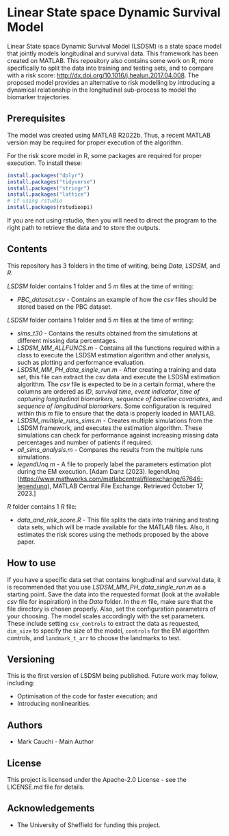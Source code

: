 # Linear State space Dynamic Survival Model
 Linear State space Dynamic Survival Model (LSDSM) is a state space model that jointly models longitudinal and survival data. This framework has been created on MATLAB. This repository also contains some work on R, more specifically to split the data into training and testing sets, and to compare with a risk score: http://dx.doi.org/10.1016/j.healun.2017.04.008. The proposed model provides an alternative to risk modelling by introducing a dynamical relationship in the longitudinal sub-process to model the biomarker trajectories.

 ## Prerequisites
  The model was created using MATLAB R2022b. Thus, a recent MATLAB version may be required for proper execution of the algorithm.

  For the risk score model in R, some packages are required for proper execution. To install these:
  ```r
  install.packages("dplyr")
  install.packages("tidyverse")
  install.packages("stringr")
  install.packages("lattice")
  # if using rstudio
  install.packages(rstudioapi)
  ```

  If you are not using rstudio, then you will need to direct the program to the right path to retrieve the data and to store the outputs.

 ## Contents
  This repository has 3 folders in the time of writing, being _Data_, _LSDSM_, and _R_. 

  _LSDSM_ folder contains 1 folder and 5 _m_ files at the time of writing:
  - *PBC_dataset.csv* - Contains an example of how the _csv_ files should be stored based on the PBC dataset.
  
  _LSDSM_ folder contains 1 folder and 5 _m_ files at the time of writing:
  - *sims_t30* - Contains the results obtained from the simulations at different missing data percentages.
  - *LSDSM_MM_ALLFUNCS.m* - Contains all the functions required within a class to execute the LSDSM estimation algorithm and other analysis, such as plotting and performance evaluation.
  - *LSDSM_MM_PH_data_single_run.m* - After creating a training and data set, this file can extract the _csv_ data and execute the LSDSM estimation algorithm. The _csv_ file is expected to be in a certain format, where the columns are ordered as _ID_, _survival time_, _event indicator_, _time of capturing longitudinal biomarkers_, _sequence of baseline covariates_, and _sequence of longitudinal biomarkers_. Some configuration is required within this _m_ file to ensure that the data is properly loaded in MATLAB.
  - *LSDSM_multiple_runs_sims.m* - Creates multiple simulations from the LSDSM framework, and executes the estimation algorithm. These simulations can check for performance against increasing missing data percentages and number of patients if required.
  - *all_sims_analysis.m* - Compares the results from the multiple runs simulations.
  - *legendUnq.m* - A file to properly label the parameters estimation plot during the EM execution. [Adam Danz (2023). legendUnq (https://www.mathworks.com/matlabcentral/fileexchange/67646-legendunq), MATLAB Central File Exchange. Retrieved October 17, 2023.]
  
  _R_ folder contains 1 _R_ file:
  - *data_and_risk_score.R* - This file splits the data into training and testing data sets, which will be made available for the MATLAB files. Also, it estimates the risk scores using the methods proposed by the above paper.

 ## How to use
 If you have a specific data set that contains longitudinal and survival data, it is recommended that you use *LSDSM_MM_PH_data_single_run.m* as a starting point. Save the data into the requested format (look at the available _csv_ file for inspiration) in the _Data_ folder. In the _m_ file, make sure that the file directory is chosen properly. Also, set the configuration parameters of your choosing. The model scales accordingly with the set parameters. These include setting `csv_controls` to extract the data as requested, `dim_size` to specify the size of the model, `controls` for the EM algorithm controls, and `landmark_t_arr` to choose the landmarks to test.

 ## Versioning
 This is the first version of LSDSM being published. Future work may follow, including:
 - Optimisation of the code for faster execution; and
 - Introducing nonlinearities.

 ## Authors
 - Mark Cauchi - Main Author

 ## License
 This project is licensed under the Apache-2.0 License - see the LICENSE.md file for details.

 ## Acknowledgements
 - The University of Sheffield for funding this project.